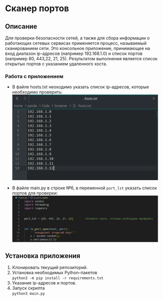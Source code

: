 # Сканер портов

## Описание
Для проверки безопасности сетей, а также для сбора информации о работающих сетевых сервисах применяется процесс, называемый сканированием сети. Это консольное приложение, принимающее на вход диапазон ip-адресов (например 192.168.1.0) и список портов (например 80, 443,22, 21, 25). Результатом выполнения является список открытых портов с указанием удаленного хоста.

### Работа с приложением
- В файле hosts.txt неоходимо указать список ip-адресов, которые необходимо проверить:
![Пример](https://raw.githubusercontent.com/daf9194/port_screen/master/img/scr_1.png)

- В файле main.py в строке №6, в переменной `port_lst` указать список портов для проверки:
![Пример](https://raw.githubusercontent.com/daf9194/port_screen/master/img/scr_2.png)

## Установка приложения
1. Клонировать текущий репозиторий.
2. Установка необходимых Python-пакетов  
`python3 -m pip install -r requirements.txt`
3. Указание ip-адресов и портов.
3. Запуск скрипта  
`python3 main.py`
